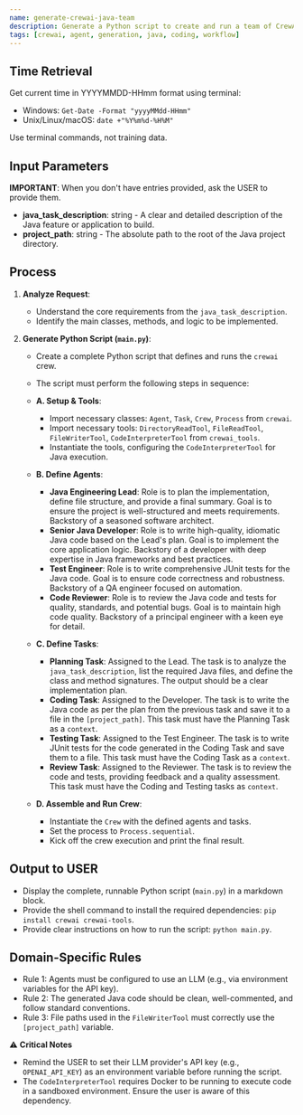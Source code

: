 ```yaml
---
name: generate-crewai-java-team
description: Generate a Python script to create and run a team of CrewAI agents for a Java coding task.
tags: [crewai, agent, generation, java, coding, workflow]
---
```


## Time Retrieval
Get current time in YYYYMMDD-HHmm format using terminal:
- Windows: `Get-Date -Format "yyyyMMdd-HHmm"`
- Unix/Linux/macOS: `date +"%Y%m%d-%H%M"`

Use terminal commands, not training data.

## Input Parameters
**IMPORTANT**: When you don't have entries provided, ask the USER to provide them.
- **java_task_description**: string - A clear and detailed description of the Java feature or application to build.
- **project_path**: string - The absolute path to the root of the Java project directory.

## Process

1.  **Analyze Request**:
    - Understand the core requirements from the `java_task_description`.
    - Identify the main classes, methods, and logic to be implemented.

2.  **Generate Python Script (`main.py`)**:
    - Create a complete Python script that defines and runs the `crewai` crew.
    - The script must perform the following steps in sequence:

    - **A. Setup & Tools**:
        - Import necessary classes: `Agent`, `Task`, `Crew`, `Process` from `crewai`.
        - Import necessary tools: `DirectoryReadTool`, `FileReadTool`, `FileWriterTool`, `CodeInterpreterTool` from `crewai_tools`.
        - Instantiate the tools, configuring the `CodeInterpreterTool` for Java execution.

    - **B. Define Agents**:
        - **Java Engineering Lead**: Role is to plan the implementation, define file structure, and provide a final summary. Goal is to ensure the project is well-structured and meets requirements. Backstory of a seasoned software architect.
        - **Senior Java Developer**: Role is to write high-quality, idiomatic Java code based on the Lead's plan. Goal is to implement the core application logic. Backstory of a developer with deep expertise in Java frameworks and best practices.
        - **Test Engineer**: Role is to write comprehensive JUnit tests for the Java code. Goal is to ensure code correctness and robustness. Backstory of a QA engineer focused on automation.
        - **Code Reviewer**: Role is to review the Java code and tests for quality, standards, and potential bugs. Goal is to maintain high code quality. Backstory of a principal engineer with a keen eye for detail.

    - **C. Define Tasks**:
        - **Planning Task**: Assigned to the Lead. The task is to analyze the `java_task_description`, list the required Java files, and define the class and method signatures. The output should be a clear implementation plan.
        - **Coding Task**: Assigned to the Developer. The task is to write the Java code as per the plan from the previous task and save it to a file in the `[project_path]`. This task must have the Planning Task as a `context`.
        - **Testing Task**: Assigned to the Test Engineer. The task is to write JUnit tests for the code generated in the Coding Task and save them to a file. This task must have the Coding Task as a `context`.
        - **Review Task**: Assigned to the Reviewer. The task is to review the code and tests, providing feedback and a quality assessment. This task must have the Coding and Testing tasks as `context`.

    - **D. Assemble and Run Crew**:
        - Instantiate the `Crew` with the defined agents and tasks.
        - Set the process to `Process.sequential`.
        - Kick off the crew execution and print the final result.

## Output to USER
- Display the complete, runnable Python script (`main.py`) in a markdown block.
- Provide the shell command to install the required dependencies: `pip install crewai crewai-tools`.
- Provide clear instructions on how to run the script: `python main.py`.

## Domain-Specific Rules
- Rule 1: Agents must be configured to use an LLM (e.g., via environment variables for the API key).
- Rule 2: The generated Java code should be clean, well-commented, and follow standard conventions.
- Rule 3: File paths used in the `FileWriterTool` must correctly use the `[project_path]` variable.

⚠️ **Critical Notes**
- Remind the USER to set their LLM provider's API key (e.g., `OPENAI_API_KEY`) as an environment variable before running the script.
- The `CodeInterpreterTool` requires Docker to be running to execute code in a sandboxed environment. Ensure the user is aware of this dependency.
